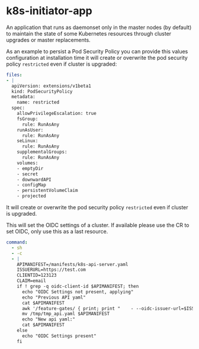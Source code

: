 # k8s-initiator-app

An application that runs as daemonset only in the master nodes (by default) to maintain the state of some Kubernetes resources through cluster upgrades or master replacements.

As an example to persist a Pod Security Policy you can provide this values configuration at installation time it will create or overwrite the pod security policy `restricted` even if cluster is upgraded:

```yaml
files:
- |
  apiVersion: extensions/v1beta1
  kind: PodSecurityPolicy
  metadata:
    name: restricted
  spec:
    allowPrivilegeEscalation: true
    fsGroup:
      rule: RunAsAny
    runAsUser:
      rule: RunAsAny
    seLinux:
      rule: RunAsAny
    supplementalGroups:
      rule: RunAsAny
    volumes:
    - emptyDir
    - secret
    - downwardAPI
    - configMap
    - persistentVolumeClaim
    - projected
```

It will create or overwrite the pod security policy `restricted` even if cluster is upgraded.


This will set the OIDC settings of a cluster. If available please use the CR to set OIDC, only use this as a last resource.
```yaml
command:
  - sh
  - -c
  - |
    APIMANIFEST=/manifests/k8s-api-server.yaml
    ISSUERURL=https://test.com
    CLIENTID=123123
    CLAIM=email
    if ! grep -q oidc-client-id $APIMANIFEST; then
      echo "OIDC Settings not present, applying"
      echo "Previous API yaml"
      cat $APIMANIFEST
      awk '/feature-gates/ { print; print "    - --oidc-issuer-url=$ISSUERURL\n    - --oidc-client-id=$CLIENTID\n    - --oidc-username-claim=$CLAIM"; next }1' $APIMANIFEST > /tmp/tmp_api.yaml
      mv /tmp/tmp_api.yaml $APIMANIFEST
      echo "New api yaml:"
      cat $APIMANIFEST
    else
      echo "OIDC Settings present"
    fi
```
